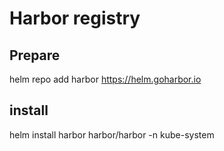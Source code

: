 # Harbor registry

## Prepare

helm repo add harbor https://helm.goharbor.io

## install

helm install harbor harbor/harbor -n kube-system